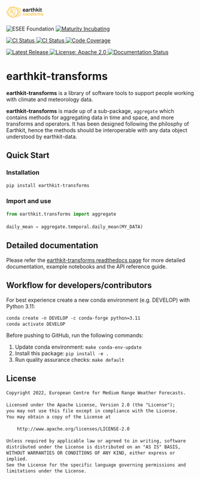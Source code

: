 <h3>
<picture>
    <source srcset="https://raw.githubusercontent.com/ecmwf/logos/refs/heads/main/logos/earthkit/earthkit-transforms-dark.svg" media="(prefers-color-scheme: dark)">
    <img src="https://raw.githubusercontent.com/ecmwf/logos/refs/heads/main/logos/earthkit/earthkit-transforms-light.svg" width="100">
  </picture>
</br>
</h3>

<p>
  <img src="https://img.shields.io/badge/ESEE-Foundation-orange" alt="ESEE Foundation">
  <a href="https://github.com/ecmwf/codex/blob/cookiecutter/Project%20Maturity/project-maturity.md">
    <img src="https://img.shields.io/badge/Maturity-Incubating-lightskyblue" alt="Maturity Incubating">
  </a>
</p><p>
  <a href="https://github.com/ecmwf/earthkit-transforms/actions/workflows/on-push.yaml">
    <img src="https://github.com/ecmwf/earthkit-transforms/actions/workflows/on-push.yaml/badge.svg" alt="CI Status">
  </a>
  <a href="https://github.com/ecmwf/earthkit-transforms/actions/workflows/on-release.yaml">
    <img src="https://github.com/ecmwf/earthkit-transforms/actions/workflows/on-release.yaml/badge.svg" alt="CI Status">
  </a>
  <a href="https://codecov.io/gh/ecmwf/earthkit-transforms">
    <img src="https://codecov.io/gh/ecmwf/earthkit-transforms/branch/develop/graph/badge.svg" alt="Code Coverage" >
  </a>
</p><p>
  <a href="https://github.com/ecmwf/earthkit-transforms/releases">
    <img src="https://img.shields.io/github/v/release/ecmwf/earthkit-transforms?color=blue&label=Release&style=flat-square" alt="Latest Release">
  </a>
  <a href="https://opensource.org/licenses/apache-2-0">
    <img src="https://img.shields.io/badge/License-Apache%202.0-blue.svg" alt="License: Apache 2.0">
  </a>
  <a href="https://earthkit-transforms.readthedocs.io/en/latest/?badge=latest">
    <img src="https://readthedocs.org/projects/earthkit-transforms/badge/?version=latest" alt="Documentation Status">
  </a>
</p>

# earthkit-transforms

**earthkit-transforms** is a library of software tools to support people working with climate and meteorology data.

**earthkit-transforms** is made up of a sub-package, `aggregate` which contains methods for aggregating data in time and space, and more transforms and operators.
It has been designed following the philosphy of Earthkit, hence the methods should be interoperable with any
data object understood by earthkit-data.

## Quick Start

### Installation

```bash
pip install earthkit-transforms
```

### Import and use

```python
from earthkit.transforms import aggregate

daily_mean = aggregate.temporal.daily_mean(MY_DATA)

```

## Detailed documentation

Please refer the [earthkit-transforms readthedocs page](https://earthkit-transforms.readthedocs.io) for more detailed documentation, example notebooks and the API reference guide.

## Workflow for developers/contributors

For best experience create a new conda environment (e.g. DEVELOP) with Python 3.11:

```
conda create -n DEVELOP -c conda-forge python=3.11
conda activate DEVELOP
```

Before pushing to GitHub, run the following commands:

1. Update conda environment: `make conda-env-update`
1. Install this package: `pip install -e .`
1. Run quality assurance checks: `make default`

## License

```
Copyright 2022, European Centre for Medium Range Weather Forecasts.

Licensed under the Apache License, Version 2.0 (the "License");
you may not use this file except in compliance with the License.
You may obtain a copy of the License at

    http://www.apache.org/licenses/LICENSE-2.0

Unless required by applicable law or agreed to in writing, software
distributed under the License is distributed on an "AS IS" BASIS,
WITHOUT WARRANTIES OR CONDITIONS OF ANY KIND, either express or implied.
See the License for the specific language governing permissions and
limitations under the License.
```
